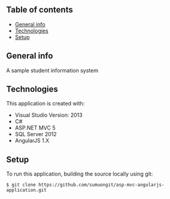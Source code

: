 ## Table of contents
* [General info](#general-info)
* [Technologies](#technologies)
* [Setup](#setup)

## General info
A sample student information system
	
## Technologies
This application is created with:
* Visual Studio Version: 2013
* C# 
* ASP.NET MVC 5
* SQL Server 2012
* AngularJS 1.X
	
## Setup
To run this application, building the source locally using git:

```
$ git clone https://github.com/sumuongit/asp-mvc-angularjs-application.git

```
